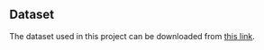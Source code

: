 ## Dataset

The dataset used in this project can be downloaded from [this link](https://www.kaggle.com/datasets/emmarex/plantdisease/data).
